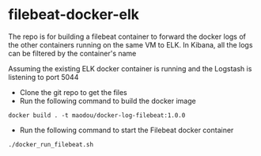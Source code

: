 # filebeat-docker-elk

The repo is for building a filebeat container to forward the docker logs of the other containers running on the same VM to ELK.
In Kibana, all the logs can be filtered by the container's name


Assuming the existing ELK docker container is running and the Logstash is listening to port 5044
* Clone the git repo to get the files
* Run the following command to build the docker image
```
docker build . -t maodou/docker-log-filebeat:1.0.0
```
* Run the following command to start the Filebeat docker container
```
./docker_run_filebeat.sh
```
